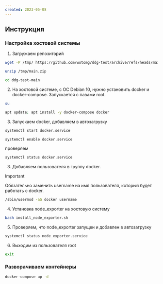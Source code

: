```yaml
---
created: 2023-05-08
---
```

## Инструкция

### Настройка хостовой системы

1. Загружаем репозиторий
```bash
wget -P /tmp/ https://github.com/wotomg/ddg-test/archive/refs/heads/main.zip
```
```bash
unzip /tmp/main.zip
```
```bash
cd ddg-test-main
```


2. На хостовой системе, с ОС Debian 10, нужно установить docker и docker-compose. Запускается с павами root.
```bash
su
```
```bash
apt update; apt install -y docker-compose docker
```

3. Запускаем docker, добавляем в автозагрузку
```bash
systemctl start docker.service
```
```bash
systemctl enable docker.service
```
проверяем
```bash
systemctl status docker.service
```

3. Добавляем пользователя в группу docker.
> [!IMPORTANT]
> Обязательно заменить username на имя пользователя, который будет работать с docker.
```bash
/sbin/usermod -aG docker username
```

4. Установка node_exporter на хостовую систему
```bash
bash install_node_exporter.sh
```

5. Проверяем, что node_exporter запущен и добавлен в автозагрузку
```bash
systemctl status node_exporter.service
```

6. Выходим из пользователя root
```bash
exit
```

### Разворачиваем контейнеры
```bash
docker-compose up -d
```
